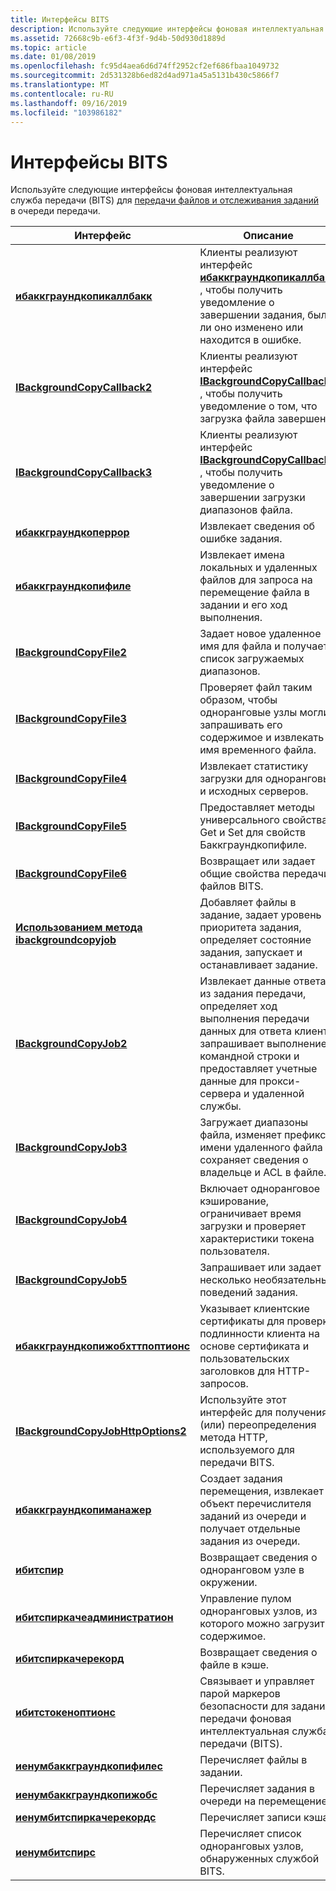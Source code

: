 ```yaml
---
title: Интерфейсы BITS
description: Используйте следующие интерфейсы фоновая интеллектуальная служба передачи (BITS) для передачи файлов и отслеживания заданий в очереди передачи.
ms.assetid: 72668c9b-e6f3-4f3f-9d4b-50d930d1889d
ms.topic: article
ms.date: 01/08/2019
ms.openlocfilehash: fc95d4aea6d6d74ff2952cf2ef686fbaa1049732
ms.sourcegitcommit: 2d531328b6ed82d4ad971a45a5131b430c5866f7
ms.translationtype: MT
ms.contentlocale: ru-RU
ms.lasthandoff: 09/16/2019
ms.locfileid: "103986182"
---
```

# <a name="bits-interfaces"></a>Интерфейсы BITS

Используйте следующие интерфейсы фоновая интеллектуальная служба передачи (BITS) для [передачи файлов и отслеживания заданий](using-bits.md) в очереди передачи.

| Интерфейс | Описание |
|-|-|
| [**ибаккграундкопикаллбакк**](/windows/desktop/api/Bits/nn-bits-ibackgroundcopycallback) | Клиенты реализуют интерфейс [**ибаккграундкопикаллбакк**](/windows/desktop/api/Bits/nn-bits-ibackgroundcopycallback) , чтобы получить уведомление о завершении задания, было ли оно изменено или находится в ошибке. |
| [**IBackgroundCopyCallback2**](/windows/desktop/api/Bits3_0/nn-bits3_0-ibackgroundcopycallback2) | Клиенты реализуют интерфейс [**IBackgroundCopyCallback2**](/windows/desktop/api/Bits3_0/nn-bits3_0-ibackgroundcopycallback2) , чтобы получить уведомление о том, что загрузка файла завершена. |
| [**IBackgroundCopyCallback3**](/windows/desktop/api/Bits10_1/nn-bits10_1-ibackgroundcopycallback3) | Клиенты реализуют интерфейс [**IBackgroundCopyCallback3**](/windows/desktop/api/Bits10_1/nn-bits10_1-ibackgroundcopycallback3) , чтобы получить уведомление о завершении загрузки диапазонов файла. |
| [**ибаккграундкоперрор**](/windows/desktop/api/Bits/nn-bits-ibackgroundcopyerror) | Извлекает сведения об ошибке задания. |
| [**ибаккграундкопифиле**](/windows/desktop/api/Bits/nn-bits-ibackgroundcopyfile) | Извлекает имена локальных и удаленных файлов для запроса на перемещение файла в задании и его ход выполнения. |
| [**IBackgroundCopyFile2**](/windows/desktop/api/Bits2_0/nn-bits2_0-ibackgroundcopyfile2) | Задает новое удаленное имя для файла и получает список загружаемых диапазонов. |
| [**IBackgroundCopyFile3**](/windows/desktop/api/Bits3_0/nn-bits3_0-ibackgroundcopyfile3) | Проверяет файл таким образом, чтобы одноранговые узлы могли запрашивать его содержимое и извлекать имя временного файла. |
| [**IBackgroundCopyFile4**](/windows/desktop/api/Bits4_0/nn-bits4_0-ibackgroundcopyfile4) | Извлекает статистику загрузки для одноранговых и исходных серверов. |
| [**IBackgroundCopyFile5**](/windows/desktop/api/Bits5_0/nn-bits5_0-ibackgroundcopyfile5) | Предоставляет методы универсального свойства Get и Set для свойств Баккграундкопифиле. |
| [**IBackgroundCopyFile6**](/windows/desktop/api/bits10_1/nn-bits10_1-ibackgroundcopyfile6) | Возвращает или задает общие свойства передачи файлов BITS. |
| [**Использованием метода ibackgroundcopyjob**](/windows/desktop/api/Bits/nn-bits-ibackgroundcopyjob) | Добавляет файлы в задание, задает уровень приоритета задания, определяет состояние задания, запускает и останавливает задание. |
| [**IBackgroundCopyJob2**](/windows/desktop/api/Bits1_5/nn-bits1_5-ibackgroundcopyjob2) | Извлекает данные ответа из задания передачи, определяет ход выполнения передачи данных для ответа клиенту, запрашивает выполнение командной строки и предоставляет учетные данные для прокси-сервера и удаленной службы. |
| [**IBackgroundCopyJob3**](/windows/desktop/api/Bits2_0/nn-bits2_0-ibackgroundcopyjob3) | Загружает диапазоны файла, изменяет префикс имени удаленного файла и сохраняет сведения о владельце и ACL в файле. |
| [**IBackgroundCopyJob4**](/windows/desktop/api/Bits3_0/nn-bits3_0-ibackgroundcopyjob4) | Включает одноранговое кэширование, ограничивает время загрузки и проверяет характеристики токена пользователя. |
| [**IBackgroundCopyJob5**](/windows/desktop/api/Bits5_0/nn-bits5_0-ibackgroundcopyjob5) | Запрашивает или задает несколько необязательных поведений задания. |
| [**ибаккграундкопижобхттпоптионс**](/windows/desktop/api/Bits2_5/nn-bits2_5-ibackgroundcopyjobhttpoptions) | Указывает клиентские сертификаты для проверки подлинности клиента на основе сертификата и пользовательских заголовков для HTTP-запросов. |
| [**IBackgroundCopyJobHttpOptions2**](/windows/desktop/api/Bits10_2/nn-bits10_2-ibackgroundcopyjobhttpoptions2) | Используйте этот интерфейс для получения и (или) переопределения метода HTTP, используемого для передачи BITS. |
| [**ибаккграундкопиманажер**](/windows/desktop/api/Bits/nn-bits-ibackgroundcopymanager) | Создает задания перемещения, извлекает объект перечислителя заданий из очереди и получает отдельные задания из очереди. |
| [**ибитспир**](/windows/desktop/api/Bits3_0/nn-bits3_0-ibitspeer) | Возвращает сведения о одноранговом узле в окружении. |
| [**ибитспиркачеадминистратион**](/windows/desktop/api/Bits3_0/nn-bits3_0-ibitspeercacheadministration) | Управление пулом одноранговых узлов, из которого можно загрузить содержимое. |
| [**ибитспиркачерекорд**](/windows/desktop/api/Bits3_0/nn-bits3_0-ibitspeercacherecord) | Возвращает сведения о файле в кэше. |
| [**ибитстокеноптионс**](/windows/desktop/api/Bits4_0/nn-bits4_0-ibitstokenoptions) | Связывает и управляет парой маркеров безопасности для задания передачи фоновая интеллектуальная служба передачи (BITS). |
| [**иенумбаккграундкопифилес**](/windows/desktop/api/Bits/nn-bits-ienumbackgroundcopyfiles) | Перечисляет файлы в задании. |
| [**иенумбаккграундкопижобс**](/windows/desktop/api/Bits/nn-bits-ienumbackgroundcopyjobs) | Перечисляет задания в очереди на перемещение. |
| [**иенумбитспиркачерекордс**](/windows/desktop/api/Bits3_0/nn-bits3_0-ienumbitspeercacherecords) | Перечисляет записи кэша. |
| [**иенумбитспирс**](/windows/desktop/api/Bits3_0/nn-bits3_0-ienumbitspeers) | Перечисляет список одноранговых узлов, обнаруженных службой BITS. |



 

 

 




